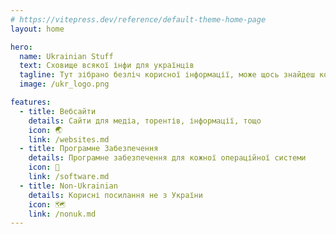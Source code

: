```yaml
---
# https://vitepress.dev/reference/default-theme-home-page
layout: home

hero:
  name: Ukrainian Stuff
  text: Сховище всякої інфи для українців
  tagline: Тут зібрано безліч корисної інформації, може щось знайдеш корисне для себе
  image: /ukr_logo.png

features:
  - title: Вебсайти
    details: Сайти для медіа, торентів, інформації, тощо
    icon: 🌏
    link: /websites.md
  - title: Програмне Забезпечення
    details: Програмне забезпечення для кожної операційної системи
    icon: 💾
    link: /software.md
  - title: Non-Ukrainian
    details: Корисні посилання не з України
    icon: 🗺️
    link: /nonuk.md
---
```


